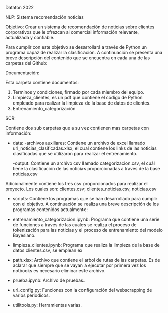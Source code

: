 Dataton 2022

NLP: Sistema recomendación noticias

Objetivo: Crear un sistema de recomendación de noticias sobre clientes corporativos que le ofrezcan al comercial información relevante, actualizada y confiable.

Para cumplir con este objetivo se desarrollará a través de Python un programa capaz de realizar la clasificación. A continuación se presenta una breve descripción del contenido que se encuentra en cada una de las carpetas del Github:

Documentación:

Esta carpeta contiene documentos:

1. Terminos y condiciones, firmado por cada miembro del equipo.
2. Limpieza_clientes, es un pdf que contiene el código de Python empleado para realizar la limpieza de la base de datos de clientes.
3. Entrenamiento_categorización 

SCR:

Contiene dos sub carpetas que a su vez contienen mas carpetas con información:

- data:
  -archivos auxiliares: Contiene un archivo de excel llamado url_noticias_clasificadas.xlsx, el cual contiene los links de las noticias clasificadas que se utilizaron                           para realizar el entrenamiento.
  
  -output: Contiene un archivo csv llamado categorizacion.csv, el cuál tiene la clasificación de las noticias proporcionadas a través de la base noticias.csv
 
 Adicionalmente contiene los tres csv proporcionados para realizar el proyecto. Los cuales son: clientes.csv, clientes_noticias.csv, noticias.csv
 
- scripts: Contiene los programas que se han desarrollado para cumplir con el objetivo. A continuación se realiza una breve descripción de los programas contenidos actualmente:

- entrenamiento_categorizacion.ipynb: Programa que contiene una serie de funciones a través de las cuales se realiza el proceso de tokenización para las noticias y el proceso de entrenamiento del modelo Bayesiano.

- limpieza_clientes.ipynb: Programa que realiza la limpieza de la base de datos clientes.csv, se emplean ex

- path.xlsx: Archivo que contiene el arbol de rutas de las carpetas. Es de aclarar que siempre que se vayan a ejecutar por primera vez los notbooks es necesario eliminar este archivo.

- prueba.ipynb: Archivo de pruebas.

- url_config.py: Funciones con la configuración del webscrapping de varios periodicos.

- utilitools.py: Herramientas varias. 
